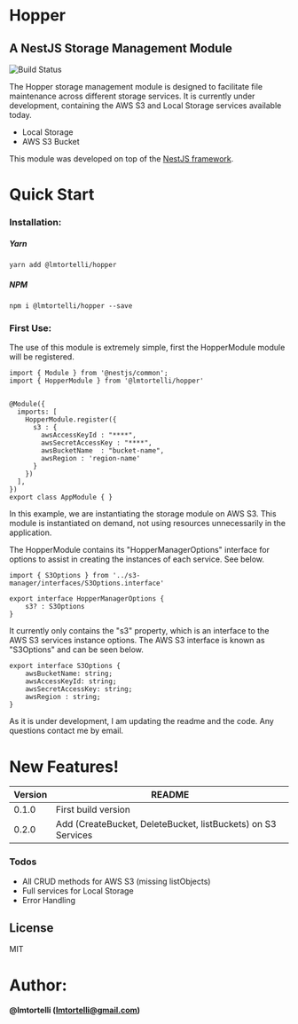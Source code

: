 # Hopper
## A NestJS Storage Management Module


![Build Status](https://travis-ci.org/lmtortelli/nestjs-hopper.svg?branch=master)


The Hopper storage management module is designed to facilitate file maintenance across different storage services. It is currently under development, containing the AWS S3 and Local Storage services available today.

  - Local Storage
  - AWS S3 Bucket


This module was developed on top of the [NestJS framework](https://nestjs.com/).

# Quick Start

### Installation:

##### Yarn

```
yarn add @lmtortelli/hopper
```

##### NPM
```
npm i @lmtortelli/hopper --save
```

### First Use:

The use of this module is extremely simple, first the HopperModule module will be registered.

```
import { Module } from '@nestjs/common';
import { HopperModule } from '@lmtortelli/hopper'


@Module({
  imports: [
    HopperModule.register({
      s3 : {
        awsAccessKeyId : "****",
        awsSecretAccessKey : "****",
        awsBucketName  : "bucket-name",
        awsRegion : 'region-name'
      }
    })
  ],
})
export class AppModule { }

```

In this example, we are instantiating the storage module on AWS S3. This module is instantiated on demand, not using resources unnecessarily in the application.

The HopperModule contains its "HopperManagerOptions" interface for options to assist in creating the instances of each service. See below.

```
import { S3Options } from '../s3-manager/interfaces/S3Options.interface'

export interface HopperManagerOptions {
    s3? : S3Options
}

```

It currently only contains the "s3" property, which is an interface to the AWS S3 services instance options. The AWS S3 interface is known as "S3Options" and can be seen below.

```
export interface S3Options {
    awsBucketName: string;
    awsAccessKeyId: string;
    awsSecretAccessKey: string;
    awsRegion : string;
}
```

As it is under development, I am updating the readme and the code. Any questions contact me by email.


# New Features!

| Version | README |
| ------ | ------ |
| 0.1.0 | First build version |
| 0.2.0 | Add (CreateBucket, DeleteBucket, listBuckets) on S3 Services |




### Todos

 - All CRUD methods for AWS S3 (missing listObjects)
 - Full services for Local Storage
 - Error Handling

License
----

MIT

# Author:
#### @lmtortelli (lmtortelli@gmail.com)
